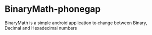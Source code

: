 # BinaryMath-phonegap
BinaryMath is a simple android application to change between Binary, Decimal and Hexadecimal numbers 
